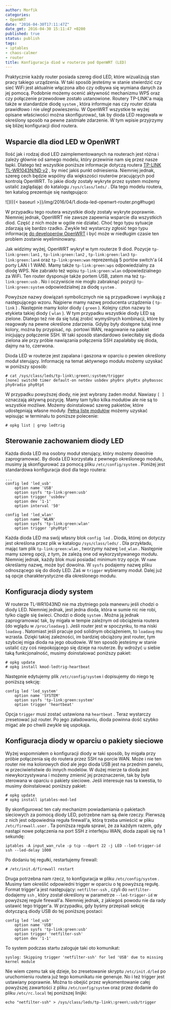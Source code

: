 ```yaml
---
author: Morfik
categories:
- OpenWRT
date: "2016-04-30T17:11:47Z"
date_gmt: 2016-04-30 15:11:47 +0200
published: true
status: publish
tags:
- iptables
- chaos-calmer
- router
title: Konfiguracja diod w routerze pod OpenWRT (LED)
---
```


Praktycznie każdy router posiada szereg diod LED, które wizualizują stan pracy takiego urządzenia. W
taki sposób jesteśmy w stanie stwierdzić czy sieć WiFi jest aktualnie włączona albo czy odbywa się
wymiana danych za jej pomocą. Podobnie możemy ocenić aktywność mechanizmu WPS oraz czy połączenie
przewodowe zostało ustanowione. Routery TP-LINK'a mają także w standardzie diodę `system` , która
informuje nas czy router działa prawidłowo i nie uległ powieszeniu. W OpenWRT wszystkie te wyżej
opisane właściwości można skonfigurować, tak by dioda LED reagowała w określony sposób na pewne
zaistniałe zdarzenie. W tym wpisie przyjrzymy się bliżej konfiguracji diod routera.

<!--more-->
## Wsparcie dla diod LED w OpenWRT

Ilość jak i rodzaj diod LED zaimplementowanych na routerach jest różna i zależy głównie od samego
modelu, który przewinie nam się przez nasze łapki. Dlatego też wszystkie poniższe informacje dotyczą
routera [TP-LINK TL-WR1043N/ND v2](http://www.tp-link.com.pl/products/details/TL-WR1043ND.html) , by
mieć jakiś punkt odniesienia. Niemniej jednak, szereg cech będzie wspólny dla większości routerów
pracujących pod kontrolą OpenWRT. To jakie diody zostały wykryte przez system możemy ustalić
zaglądając do katalogu `/sys/class/leds/` . Dla tego modelu routera, ten katalog prezentuje się
następująco:

![]({{< baseurl >}}/img/2016/04/1.dioda-led-openwrt-router.png#huge)

W przypadku tego routera wszystkie diody zostały wykryte poprawnie. Niemniej jednak, OpenWRT nie
zawsze zapewnia wsparcie dla wszystkich diod. Część z nich może w ogóle nie działać. Choć tego typu
sytuacje zdarzają się bardzo rzadko. Zwykle też wystarczy zgłosić tego typu informację [do
developerów OpenWRT](https://dev.openwrt.org/) i być może w niedługim czasie ten problem zostanie
wyeliminowany.

Jak widzimy wyżej, OpenWRT wykrył w tym routerze 9 diod. Pozycje `tp-link:green:lan1` ,
`tp-link:green:lan2` , `tp-link:green:lan3` `tp-link:green:lan4` oraz `tp-link:green:wan`
reprezentują 5 portów switch'a (4 porty LAN i 1 WAN). Mamy także `tp-link:green:wps` odpowiedzialny
za diodę WPS. Nie zabrakło też wpisu `tp-link:green:wlan` odpowiedzialnego za WiFi. Ten router
dysponuje także portem USB, zatem ma też `tp-link:green:usb` . No i oczywiście nie mogło zabraknąć
pozycji `tp-link:green:system` odpowiedzialnej za diodę `system` .

Powyższe nazwy dowiązań symbolicznych nie są przypadkowe i wynikają z następującego wzoru. Najpierw
mamy nazwę producenta urządzenia ( `tp-link` ) . Następnie mamy kolor diody ( `green` ). Kolejny
człon nazwy to etykieta takiej diody ( `wlan` ). W tym przypadku wszystkie diody LED są zielone.
Dlatego też nie da się tutaj zrobić wymyślnych kombinacji, które by reagowały na pewne określone
zdarzenia. Gdyby były dostępne tutaj inne kolory, można by przypisać, np. portowi WAN, reagowanie na
pakiet inicjujący połączenie SSH. W taki sposób standardowo świeciłaby się dioda zielona ale przy
próbie nawiązania połączenia SSH zapalałaby się dioda, dajmy na to, czerwona.

Dioda LED w routerze jest zapalana i gaszona w oparciu o pewien określony moduł sterujący.
Informację na temat aktywnego modułu możemy uzyskać w poniższy sposób:

    # cat /sys/class/leds/tp-link\:green\:system/trigger
    [none] switch0 timer default-on netdev usbdev phy0rx phy0tx phy0assoc phy0radio phy0tpt

W przypadku powyższej diody, nie jest wybrany żaden moduł. Nawiasy `[ ]` oznaczają aktywną pozycję.
Mamy tam tylko kilka modułów ale nie są to wszystkie możliwe. Możemy doinstalować szereg pakietów,
które udostępniają własne moduły. [Pełną listę
modułów](https://wiki.openwrt.org/doc/uci/system#leds) możemy uzyskać wpisując w terminalu to
poniższe polecenie:

    # opkg list | grep ledtrig

## Sterowanie zachowaniem diody LED

Każda dioda LED ma osobny moduł sterujący, który możemy dowolnie zaprogramować. By dioda LED
korzystała z pewnego określonego modułu, musimy ją skonfigurować za pomocą pliku
`/etc/config/system` . Poniżej jest standardowa konfiguracja diod dla tego routera:

    ...
    config led 'led_usb'
        option name 'USB'
        option sysfs 'tp-link:green:usb'
        option trigger 'usbdev'
        option dev '1-1'
        option interval '50'

    config led 'led_wlan'
        option name 'WLAN'
        option sysfs 'tp-link:green:wlan'
        option trigger 'phy0tpt'

Każda dioda LED ma swój własny blok `config led` . Dioda, której on dotyczy jest określona przez
plik w katalogu `/sys/class/leds/` . Dla przykładu, mając tam plik `tp-link:green:wlan` , tworzymy
nazwę `led_wlan` . Następnie mamy szereg opcji, z tym, że zależą one od wykorzystywanego modułu.
Niemniej jednak, każdy blok musi posiadać minimum trzy opcje. W `name` określamy nazwę, może być
dowolna. W `sysfs` podajemy nazwę pliku odnoszącego się do diody LED. Zaś w `trigger` wybieramy
moduł. Dalej już są opcje charakterystyczne dla określonego modułu.

## Konfiguracja diody system

W routerze TL-WR1043ND nie ma zbytniego pola manewru jeśli chodzi o diody LED. Niemniej jednak, jest
jedna dioda, która w sumie nic nie robi, tylko ciągle się świeci. Chodzi o diodę `system` . Można ją
jednak zaprogramować tak, by migała w tempie zależnym od obciążenia routera (do wglądu w
`/proc/loadavg` ). Jeśli router jest w spoczynku, to ma niski `loadavg` . Natomiast jeśli pracuje
pod solidnym obciążeniem, to `loadavg` mu wzrasta. Dzięki takiej zależności, im bardziej obciążony
jest router, tym szybciej miga dioda na jego obudowie. W ten sposób jesteśmy w stanie ustalić czy
coś niepokojącego się dzieje na routerze. By wdrożyć u siebie taką funkcjonalność, musimy
doinstalować poniższy pakiet:

    # opkg update
    # opkg install kmod-ledtrig-heartbeat

Następnie edytujemy plik `/etc/config/system` i dopisujemy do niego tę poniższą sekcję:

    config led 'led_system'
        option name 'SYSTEM'
        option sysfs 'tp-link:green:system'
        option trigger 'heartbeat'

Opcja `trigger` musi zostać ustawiona na `heartbeat` . Teraz wystarczy zresetować już router. Po
jego załadowaniu, dioda powinna dość szybko migać ale po chwili zwykle się uspokaja.

## Konfiguracja diody w oparciu o pakiety sieciowe

Wyżej wspomniałem o konfiguracji diody w taki sposób, by migała przy próbie połączenia się do
routera przez SSH na porcie WAN. Może i nie ten router nie ma kolorowych diod ale jego dioda USB
jest na przednim panelu, w przeciwieństwie do innych modelów. W dużej mierze ta dioda jest
niewykorzystywana i możemy zmienić jej przeznaczenie, tak by była sterowana w oparciu o pakiety
sieciowe. Jeśli interesuje nas ta kwestia, to musimy doinstalować poniższy pakiet:

    # opkg update
    # opkg install iptables-mod-led

By skonfigurować ten cały mechanizm powiadamiania o pakietach sieciowych za pomocą diody LED,
potrzebne nam są dwie rzeczy. Pierwszą z nich jest odpowiednia reguła firewall'a, którą trzeba
umieścić w pliku `/etc/firewall.user` . Ta poniższa reguła sprawi, że za każdym razem, gdy nastąpi
nowe połączenia na port SSH z interfejsu WAN, dioda zapali się na 1 sekundę:

    iptables -A input_wan_rule -p tcp --dport 22 -j LED --led-trigger-id ssh --led-delay 1000

Po dodaniu tej regułki, restartujemy firewall:

    # /etc/init.d/firewall restart

Druga potrzebna nam rzecz, to konfiguracja w pliku `/etc/config/system` . Musimy tam określić
odpowiedni trigger w oparciu o tę powyższą regułę. Format trigger'a jest następujący:
`netfilter-ssh` , czyli do `netfilter-` dodajemy `ssh` , który został określony w parametrze
`--led-trigger-id` w powyższej regule firewall'a. Niemniej jednak, z jakiegoś powodu nie da rady
ustawić tego trigger'a. W przypadku, gdy byśmy przepisali sekcję dotyczącą diody USB do tej
poniższej postaci:

    config led 'led_usb'
        option name 'USB'
        option sysfs 'tp-link:green:usb'
        option trigger 'netfilter-ssh'
        option dev '1-1'

To system podczas startu zaloguje taki oto komunikat:

    syslog: Skipping trigger 'netfilter-ssh' for led 'USB' due to missing kernel module

Nie wiem czemu tak się dzieje, bo zresetowanie skryptu `/etc/init.d/led` po uruchomieniu routera już
tego komunikatu nie generuje. No i też trigger jest ustawiany poprawnie. Można to obejść przez
wykomentowanie całej powyższej zawartości z pliku `/etc/config/system` oraz przez dodanie do pliku
`/etc/rc.local` tej poniższej linijki:

    echo "netfilter-ssh" > /sys/class/leds/tp-link\:green\:usb/trigger
